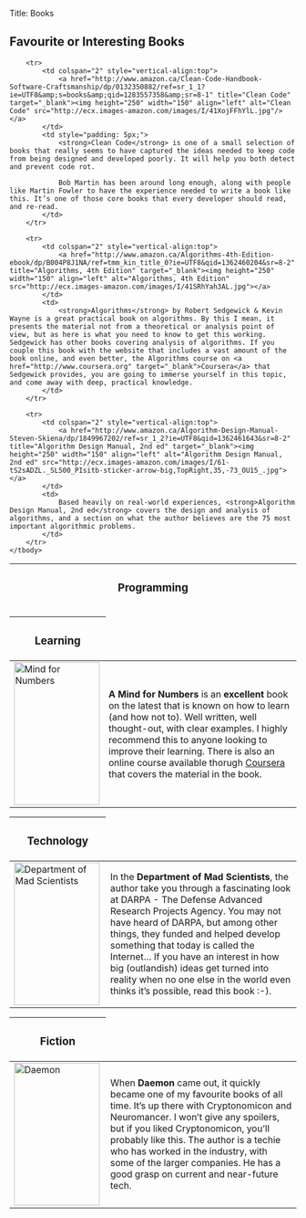 Title: Books


<h2>Favourite or Interesting Books</h2>

<div>
<table>
	<thead>
		<tr>
			<th style="width: 20%;" colspan="2"><h3>Programming</h3></th>
		</tr>
	</thead>
	<tbody>

		<tr>
			<td colspan="2" style="vertical-align:top">
				<a href="http://www.amazon.ca/Clean-Code-Handbook-Software-Craftsmanship/dp/0132350882/ref=sr_1_1?ie=UTF8&amp;s=books&amp;qid=1283557358&amp;sr=8-1" title="Clean Code" target="_blank"><img height="250" width="150" align="left" alt="Clean Code" src="http://ecx.images-amazon.com/images/I/41XojFFhYlL.jpg"/></a>
			</td>
			<td style="padding: 5px;">
				<strong>Clean Code</strong> is one of a small selection of books that really seems to have captured the ideas needed to keep code from being designed and developed poorly. It will help you both detect and prevent code rot.

				Bob Martin has been around long enough, along with people like Martin Fowler to have the experience needed to write a book like this. It’s one of those core books that every developer should read, and re-read.
			</td>
		</tr>

		<tr>
			<td colspan="2" style="vertical-align:top">
				<a href="http://www.amazon.ca/Algorithms-4th-Edition-ebook/dp/B004P8J1NA/ref=tmm_kin_title_0?ie=UTF8&qid=1362460204&sr=8-2" title="Algorithms, 4th Edition" target="_blank"><img height="250" width="150" align="left" alt="Algorithms, 4th Edition" src="http://ecx.images-amazon.com/images/I/41SRhYah3AL.jpg"></a>
			</td>
			<td>
				<strong>Algorithms</strong> by Robert Sedgewick & Kevin Wayne is a great practical book on algorithms. By this I mean, it presents the material not from a theoretical or analysis point of view, but as here is what you need to know to get this working. Sedgewick has other books covering analysis of algorithms. If you couple this book with the website that includes a vast amount of the book online, and even better, the Algorithms course on <a href="http://www.coursera.org" target="_blank">Coursera</a> that Sedgewick provides, you are going to immerse yourself in this topic, and come away with deep, practical knowledge.
			</td>
		</tr>

		<tr>
			<td colspan="2" style="vertical-align:top">				
				<a href="http://www.amazon.ca/Algorithm-Design-Manual-Steven-Skiena/dp/1849967202/ref=sr_1_2?ie=UTF8&qid=1362461643&sr=8-2" title="Algorithm Design Manual, 2nd ed" target="_blank"><img height="250" width="150" align="left" alt="Algorithm Design Manual, 2nd ed" src="http://ecx.images-amazon.com/images/I/61-tS2sADZL._SL500_PIsitb-sticker-arrow-big,TopRight,35,-73_OU15_.jpg"></a>				
			</td>
			<td>
				Based heavily on real-world experiences, <strong>Algorithm Design Manual, 2nd ed</strong> covers the design and analysis of algorithms, and a section on what the author believes are the 75 most important algorithmic problems.
			</td>
		</tr>
	</tbody>
</table>
</div>

<div>
    <table>
        <thead>
            <tr>
                <th style="width: 20%; colspan="2><p><h3>Learning</h3></p></th>
            </tr>
        </thead>
        <tbody>
            <tr>
                <td colspan="2" style="vertical-align:top">
                    <a href="http://www.amazon.ca/Mind-Numbers-Science-Flunked-Algebra-ebook/dp/B00G3L19ZU/ref=sr_1_1?ie=UTF8&qid=1408820978&sr=8-1&keywords=mind+for+numbers" title="A Mind for Numbers" target="_blank"><img height="250" width="150" align="left" alt="Mind for Numbers" src="http://ecx.images-amazon.com/images/I/41mGKcw7K-L._AA278_PIkin4,BottomRight,-46,22_AA300_SH20_OU15_.jpg"/></a>
                </td>
                <td style="padding: 5px;">
                    <strong>A Mind for Numbers</strong> is an <strong>excellent</strong> book on the latest that is known on how to learn (and how not to). Well written, well thought-out, with clear examples. I highly recommend this to anyone looking to improve their learning. There is also an online course available thorugh <a href="https://class.coursera.org/learning-001/">Coursera</a> that covers the material in the book.
                </td>
            </tr>
        </tbody>
    </table>
</div>

<table>
	<thead>
		<tr>
			<th style="width: 20%;" colspan="2"><p><h3>Technology</h3></p></th>
		</tr>
	</thead>
	<tbody>
		<tr>
			<td colspan="2" style="vertical-align:top">
				<a href="http://www.amazon.ca/Department-Mad-Scientists-Michael-Belfiore/dp/0061577936/ref=sr_1_1?ie=UTF8&amp;s=books&amp;qid=1267302226&amp;sr=8-1" title="Department of Mad Scientists" target="_blank"><img height="250" width="150" align="left" alt="Department of Mad Scientists" src="http://ecx.images-amazon.com/images/I/714JahU95nL._AA1200_.jpg"/></a></p>
			</td>
			<td>
				In the <strong>Department of Mad Scientists</strong>, the author take you through a fascinating look at DARPA - The Defense Advanced Research Projects Agency. You may not have heard of DARPA, but among other things, they funded and helped develop something that today is called the Internet… If you have an interest in how big (outlandish) ideas get turned into reality when no one else in the world even thinks it’s possible, read this book :-).
			</td>
		</tr>
	</tbody>
</table>

<table>
	<thead>
		<tr>
			<th style="width: 20%;" colspan="2"><p><h3>Fiction</h3></p></th>
		</tr>
	</thead>
	<tbody>
		<tr>
			<td colspan="2" style="vertical-align:top">
				<a href="http://www.amazon.ca/Daemon-Daniel-Suarez/dp/0451228731/ref=sr_1_1?ie=UTF8&amp;s=books&amp;qid=1283557602&amp;sr=1-1" title="Daemon" target="_blank"><img height="250" width="150" align="left" alt="Daemon" src="http://ecx.images-amazon.com/images/I/71qafeOxQZL._AA1065_.jpg"/></a>
			</td>
			<td>
				When <strong>Daemon</strong> came out, it quickly became one of my favourite books of all time. It’s up there with Cryptonomicon and Neuromancer. I won’t give any spoilers, but if you liked Cryptonomicon, you’ll probably like this. The author is a techie who has worked in the industry, with some of the larger companies. He has a good grasp on current and near-future tech.
			</td>
		</tr>
	</tbody>
</table>
